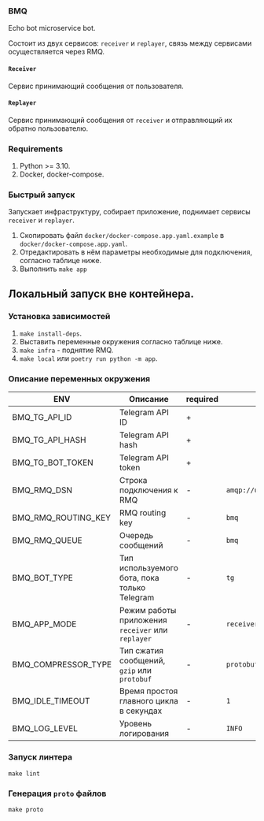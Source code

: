 ### BMQ

Echo bot microservice bot.

Состоит из двух сервисов: `receiver` и `replayer`, связь между сервисами осуществляется через RMQ.

#### `Receiver`

Сервис принимающий сообщения от пользователя.

#### `Replayer`

Сервис принимающий сообщения от `receiver` и отправляющий их обратно пользователю.

### Requirements

1. Python >= 3.10.
2. Docker, docker-compose.

### Быстрый запуск

Запускает инфраструктуру, собирает приложение, поднимает сервисы `receiver` и `replayer`.

1. Скопировать файл `docker/docker-compose.app.yaml.example` в `docker/docker-compose.app.yaml`.
2. Отредактировать в нём параметры необходимые для подключения, согласно таблице ниже.
3. Выполнить `make app`

## Локальный запуск вне контейнера.

### Установка зависимостей

1. `make install-deps`.
2. Выставить переменные окружения согласно таблице ниже.
3. `make infra` - поднятие RMQ.
4. `make local` или `poetry run python -m app`.

### Описание переменных окружения

| ENV                 | Описание                                          | required | default                           |
|---------------------|---------------------------------------------------|----------|-----------------------------------|
| BMQ_TG_API_ID       | Telegram API ID                                   | +        |                                   |
| BMQ_TG_API_HASH     | Telegram API hash                                 | +        |                                   |
| BMQ_TG_BOT_TOKEN    | Telegram API token                                | +        |                                   |
| BMQ_RMQ_DSN         | Строка подключения к RMQ                          | -        | `amqp://user:password@127.0.0.1/` |
| BMQ_RMQ_ROUTING_KEY | RMQ routing key                                   | -        | `bmq `                            |
| BMQ_RMQ_QUEUE       | Очередь сообщений                                 | -        | `bmq `                            |
| BMQ_BOT_TYPE        | Тип используемого бота, пока только Telegram      | -        | `tg `                             |
| BMQ_APP_MODE        | Режим работы приложения `receiver` или `replayer` | -        | `receiver `                       |
| BMQ_COMPRESSOR_TYPE | Тип сжатия сообщений, `gzip` или `protobuf`       | -        | `protobuf`                        |
| BMQ_IDLE_TIMEOUT    | Время простоя главного цикла в секундах           | -        | `1 `                              |
| BMQ_LOG_LEVEL       | Уровень логирования                               | -        | `INFO `                           |

### Запуск линтера
`make lint`

### Генерация `proto` файлов
`make proto`